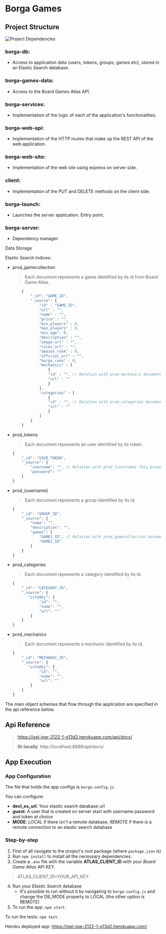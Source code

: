 # Borga Games

## Project Structure

![Project Dependencies](https://user-images.githubusercontent.com/64478921/154697642-2599b7e5-2ba6-4868-85e5-ddf523b48999.svg)

### borga-db:
- Access to application data (users, tokens, groups, games etc), stored in an Elastic Search database.

### borga-games-data:
- Access to the Board Games Atlas API.

### borga-services:
- Implementation of the logic of each of the application's functionalities.

### borga-web-api:
- Implementation of the HTTP routes that make up the REST API of the web application.

### borga-web-site:
- Implementation of the web site using express on server side.

### client:

- Implementation of the PUT and DELETE methods on the client side.

### borga-launch:
- Launches the server application. Entry point.

### borga-server:
- Dependency manager.

Data Storage

Elastic Search Indices:<br>
- prod_gamecollection<br>
    > Each document represents a game identified by its id from Board Game Atlas.
    ```javascript
        {
            "_id": "GAME_ID",
            "_source": {
                "id" : "GAME_ID",
                "url" : "",
                "name" : "",
                "price" : "",
                "min_players" : 0,
                "max_players" : 0,
                "min_age": 0,
                "description" : "",
                "image_url" : "",
                "rules_url" : "",
                "amazon_rank" : 0,
                "official_url" : "",
                "borga_rank" : 0,
                "mechanics" : [
                    {
                    "id" : "", // Relation with prod_mechanics documents' id
                    "url" : ""
                    }
                ],
                "categories" : [
                    {
                    "id" : "", // Relation with prod_categories documents' id
                    "url" : ""
                    }
                ]    
            }
        }
    ```

- prod_tokens<br>
   > Each document represents an user identified by its token.
    ```javascript
    {
        "_id": "USER_TOKEN",
        "_source": {
            "username": "", // Relation with prod_{username} this property names the index
            "password": ""
        }
    }
    ```

- prod_{username}<br>
    > Each document represents a group identified by its id.
    ```javascript
    {
        "_id": "GROUP_ID",
        "_source": {
            "name": "",
            "description": "",
            "games": [
                "GAME1_ID", // Relation with prod_gamecollection documents' id
                "GAME2_ID"
            ]
        }
    }
    ```

- prod_categories<br>
    > Each document represents a category identified by its id.
    ```javascript
    {
        "_id": "CATEGORY_ID",
        "_source": {
           "infoObj": {
                "id": "",
                "name": "", 
                "url": ""
            }
        }   
    }
    ```

- prod_mechanics<br>
    > Each document represents a mechanic identified by its id.
    ```javascript
    {
        "_id": "MECHANIC_ID",
        "_source": {
           "infoObj": {
                "id": "",
                "name": "", 
                "url": ""
            }
        }   
    }
    ```

The main object schemas that flow through the application are specified in the api reference below.

## Api Reference

>https://isel-ipw-2122-1-g13d2.herokuapp.com/api/docs/
>
>**Or locally**: http://localhost:8888/api/docs/

## App Execution

### App Configuration

The file that holds the app configs is `borga-config.js`

You can configure:
- **devl_es_url**: Your elastic search database url
- **guest**: A user that is created on server start with username password and token at choice
- **MODE**: <i>LOCAL</i> if there isn't a remote database, <i>REMOTE</i> if there is a remote connection to an elastic search database

### Step-by-step

1. First of all navigate to the project's root package (where `package.json` is) 
2. Run `npm install` to install all the necessary dependencies.
3. Create a `.env` file with the variable **ATLAS_CLIENT_ID** with your <i>Board Game Atlas</i> API KEY.
> ATLAS_CLIENT_ID=YOUR_API_KEY
4. Run your <i>Elastic Search</i> database
    - It's possible to run without it by navigating to `borga-config.js` and change the DB_MODE property to LOCAL (the other option is REMOTE)
5. To run the app: `npm start`.

To run the tests: `npm test`.

Heroku deployed app: https://isel-ipw-2122-1-g13d2.herokuapp.com/